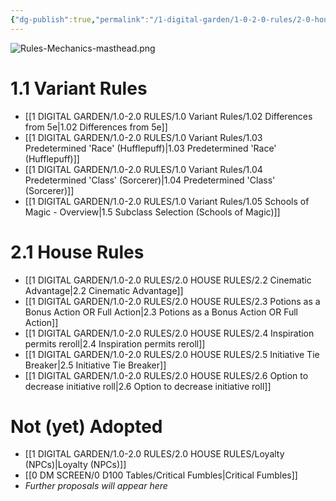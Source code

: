 ```yaml
---
{"dg-publish":true,"permalink":"/1-digital-garden/1-0-2-0-rules/2-0-house-rules/2-1-house-rules-overview/","title":"Variant & House Rules"}
---
```


![Rules-Mechanics-masthead.png](/img/user/1%20DIGITAL%20GARDEN/Images%20&%20Banners/Rules-Mechanics-masthead.png)
# 1.1 Variant Rules

- [[1 DIGITAL GARDEN/1.0-2.0 RULES/1.0 Variant Rules/1.02 Differences from 5e\|1.02 Differences from 5e]]
- [[1 DIGITAL GARDEN/1.0-2.0 RULES/1.0 Variant Rules/1.03 Predetermined 'Race' (Hufflepuff)\|1.03 Predetermined 'Race' (Hufflepuff)]]
- [[1 DIGITAL GARDEN/1.0-2.0 RULES/1.0 Variant Rules/1.04 Predetermined 'Class' (Sorcerer)\|1.04 Predetermined 'Class' (Sorcerer)]]
- [[1 DIGITAL GARDEN/1.0-2.0 RULES/1.0 Variant Rules/1.05 Schools of Magic - Overview\|1.5 Subclass Selection (Schools of Magic)]]

# 2.1 House Rules
- [[1 DIGITAL GARDEN/1.0-2.0 RULES/2.0 HOUSE RULES/2.2 Cinematic Advantage\|2.2 Cinematic Advantage]]
- [[1 DIGITAL GARDEN/1.0-2.0 RULES/2.0 HOUSE RULES/2.3 Potions as a Bonus Action OR Full Action\|2.3 Potions as a Bonus Action OR Full Action]]
- [[1 DIGITAL GARDEN/1.0-2.0 RULES/2.0 HOUSE RULES/2.4 Inspiration permits reroll\|2.4 Inspiration permits reroll]]
- [[1 DIGITAL GARDEN/1.0-2.0 RULES/2.0 HOUSE RULES/2.5 Initiative Tie Breaker\|2.5 Initiative Tie Breaker]]
- [[1 DIGITAL GARDEN/1.0-2.0 RULES/2.0 HOUSE RULES/2.6 Option to decrease initiative roll\|2.6 Option to decrease initiative roll]]

# Not (yet) Adopted
- [[1 DIGITAL GARDEN/1.0-2.0 RULES/2.0 HOUSE RULES/Loyalty (NPCs)\|Loyalty (NPCs)]]
- [[0 DM SCREEN/0 D100 Tables/Critical Fumbles\|Critical Fumbles]]
- *Further proposals will appear here*
